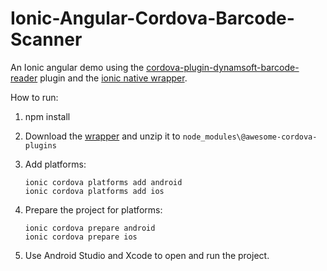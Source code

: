 # Ionic-Angular-Cordova-Barcode-Scanner

An Ionic angular demo using the [cordova-plugin-dynamsoft-barcode-reader](https://github.com/xulihang/cordova-plugin-dynamsoft-barcode-reader/) plugin and the [ionic native wrapper](https://github.com/xulihang/awesome-cordova-plugins/tree/master/src/%40awesome-cordova-plugins/plugins/dynamsoft-barcode-scanner).

How to run:

1. npm install
2. Download the [wrapper](https://github.com/xulihang/Ionic-Angular-Cordova-Barcode-Scanner/releases/download/0.0.1/dynamsoft-barcode-scanner-for-1.4.1.zip) and unzip it to `node_modules\@awesome-cordova-plugins`
3. Add platforms: 

   ```
   ionic cordova platforms add android
   ionic cordova platforms add ios
   ```
   
4. Prepare the project for platforms:

   ```
   ionic cordova prepare android
   ionic cordova prepare ios
   ```
   
5. Use Android Studio and Xcode to open and run the project.

